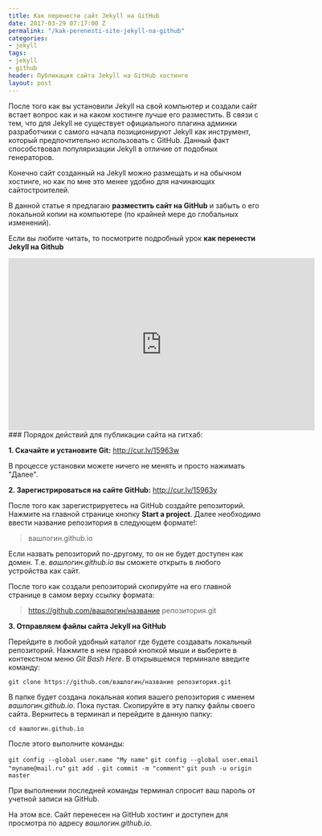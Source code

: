 ```yaml
---
title: Как перенести сайт Jekyll на GitHub
date: 2017-03-29 07:17:00 Z
permalink: "/kak-perenesti-site-jekyll-na-github"
categories:
- jekyll
tags:
- jekyll
- github
header: Публикация сайта Jekyll на GitHub хостинге
layout: post
---
```


После того как вы установили Jekyll на свой компьютер и создали сайт встает вопрос как и на каком хостинге лучше его разместить. В связи с тем, что для Jekyll не существует официального плагина админки разработчики с самого начала позиционируют Jekyll как инструмент, который предпочтительно использовать с GitHub. Данный факт способствовал популяризации Jekyll в отличие от подобных генераторов.

Конечно сайт созданный на Jekyll можно размещать и на обычном хостинге, но как по мне это менее удобно для начинающих сайтостроителей. 

В данной статье я предлагаю **разместить сайт на GitHub** и забыть о его локальной копии на компьютере (по крайней мере до глобальных изменений). 

Если вы любите читать, то посмотрите подробный урок **как перенести Jekyll на Github**

<iframe width="610" height="343" src="https://www.youtube.com/embed/PXKPI2e1zZY" frameborder="0" allowfullscreen></iframe>

<br>
### Порядок действий для публикации сайта на гитхаб:

**1. Скачайте и установите Git:** http://cur.lv/15963w

В процессе установки можете ничего не менять и просто нажимать "Далее".

**2. Зарегистрироваться на сайте GitHub:** http://cur.lv/15963y

После того как зарегистрируетесь на GitHub создайте репозиторий. Нажмите на главной странице кнопку **Start a project**. Далее необходимо ввести название репозитория в следующем формате!:

> вашлогин.github.io

Если назвать репозиторий по-другому, то он не будет доступен как домен. Т.е. *вашлогин.github.io* вы сможете открыть в любого устройства как сайт.

После того как создали репозиторий скопируйте на его главной странице в самом верху ссылку формата:

> https://github.com/вашлогин/название репозитория.git

**3. Отправляем файлы сайта Jekyll на GitHub**

Перейдите в любой удобный каталог где будете создавать локальный репозиторий. Нажмите в нем правой кнопкой мыши и выберите в контекстном меню *Git Bash Here*. В открывшемся терминале введите команду:

`git clone https://github.com/вашлогин/название репозитория.git`

В папке будет создана локальная копия вашего репозитория с именем *вашлогин.github.io*. Пока пустая. Скопируйте в эту папку файлы своего сайта. Вернитесь в терминал и перейдите в данную папку:

`cd вашлогин.github.io`

После этого выполните команды:

`git config --global user.name "My name"`
`git config --global user.email "myname@mail.ru"`
`git add .`
`git commit -m "comment"`
`git push -u origin master`

При выполнении последней команды терминал спросит ваш пароль от учетной записи на GitHub. 

На этом все. Сайт перенесен на GitHub хостинг и доступен для просмотра по адресу *вашлогин.github.io*. 
